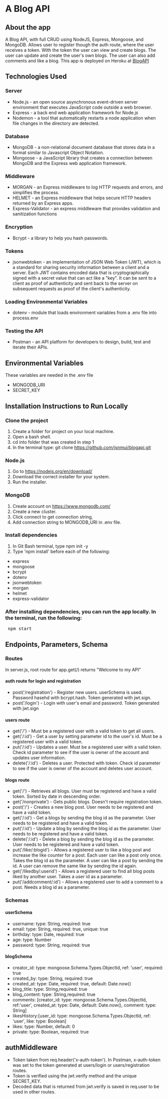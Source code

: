 
#  A Blog API
## About the app
A Blog API, with full CRUD using NodeJS, Express, Mongoose, and MongoDB.  Allows user to register though the auth route, where the user receives a token.  With the token the user can view and create blogs.  The user can update and create the user's own blogs.  The user can also add comments and like a blog.
This app is deployed on Heroku at [BlogAPI](https://jmui-blog.herokuapp.com/ "BlogAPI")
 

## Technologies Used
### Server
* Node.js - an open source asynchronous event-driven server environment that executes JavaScript code outside a web browser. 
* Express - a back end web application framework for Node.js
* Nodemon - a tool that automatically restarts a node application when file changes in the directory are detected.

### Database 
* MongoDB - a non-relational document database that stores data in a format similar to Javascript Object Notation.
* Mongoose - a JavaScript library that creates a connection between MongoDB and the Express web application framework.

### Middleware
* MORGAN  - an Express middleware to log HTTP requests and errors, and simplifies the process.
* HELMET  - an Express middleware that helps secure HTTP headers returned by an Express apps.
* Express-Validator - an express middleware that provides validation and sanitization functions

### Encryption
* Bcrypt  - a library to help you hash passwords.

### Tokens
* jsonwebtoken - an implementation of JSON Web Token (JWT), which is a standard for sharing security information between a client and a server. Each JWT contains encoded data that is cryptographically signed with a secret value that can act like a "key". It can be sent to a client as proof of authenticity and sent back to the server on subsequent requests as proof of the client's authenticity.

### Loading Environmental Variables
* dotenv - module that loads environment variables from a .env file into process.env

### Testing the API
* Postman - an API platform for developers to design, build, test and iterate their APIs.

## Environmental Variables
These variables are needed in the .env file
* MONGODB_URI
* SECRET_KEY

## Installation Instructions to Run Locally

### Clone the project 
1. Create a folder for project on your local machine.
2. Open a bash shell.
3. cd into folder that was created in step 1
3. In the terminal type: git clone https://github.com/jsnmui/blogapi.git 

### Node.js
1. Go to https://nodejs.org/en/download/
2. Download the correct installer for your system.
3. Run the installer.

### MongoDB
1. Create account on https://www.mongodb.com/
2. Create a new cluster.
3. Click connect to get connection string,
4. Add connection string to MONGODB_URI in .env file.

### Install dependencies
1. In Git Bash terminal, type npm init -y
2. Type 'npm install' before each of the following:
* express
* mongoose
* bcrypt
* dotenv
* jsonwebtoken
* morgan
* helmet
* express-validator

### After installing dependencies, you can run the app locally. In the terminal, run the following:

<pre> npm start </pre>

## Endpoints, Parameters, Schema
### Routes
In server.js, root route for app.get(/) returns "Welcome to my API"

#### auth route for login and registration
* post('/registration') - Register new users. userSchema is used. Password hasehd with bcrypt.hash. Token generated with jwt.sign. 
* post('/login') - Login with user's email and password. Token generated with jwt.sign

#### users route
* get('/') - Must be a registered user with a valid token to get all users.
* get('/:id') - Get a user by setting parameter id to the user's id. Must be a registered user with a valid token.
* put('/:id') - Updates a user. Must be a registered user with a valid token. Check id parameter to see if the user is owner of the account and updates user information. 
* delete('/:id') - Deletes a user.  Protected with token. Check id parameter to see if the user is owner of the account and deletes user account.


#### blogs route
* get('/') - Retrieves all blogs. User must be registered and have a valid token. Sorted by date in descending order.
* get('/nonprivate') - Gets public blogs. Doesn't require registration token.
* post('/') - Creates a new blog post. User needs to be registered and have a valid token.
* get('/:id') - Get a blogs by sending the blog id as the parameter. User needs to be registered and have a valid token.
* put('/:id') - Update a blog by sending the blog id as the parameter. User needs to be registered and have a valid token.
* delete('/:id') - Delete a blog by sending the blog id as the parameter. User needs to be registered and have a valid token.
* put('/like/:blogid') - Allows a registered user to like a blog post and increase the like counter for a post.  Each user can like a post only once. Takes the blog id as the parameter. A user can like a post by sending the id. A user can remove the same like by sending the id again. 
* get('/likedby/:userid') - Allows a registered user to find all blog posts liked by another user. Takes a user id as a parameter. 
* put('/addcomment/:id') - Allows a registered user to add a comment to a post. Needs a blog id as a parameter. 

### Schemas
#### userSchema
* username: type: String, required: true
* email: type: String, required: true, unique: true
* birthday: type: Date, required: true
* age:  type: Number
* password: type: String, required: true

#### blogSchema
* creator_id: type: mongoose.Schema.Types.ObjectId, ref: 'user', required: true 
* created_by: type: String, required: true
* created_at: type: Date, required: true, default: Date.now()
* blog_title: type: String,required: true
* blog_content: type: String,required: true
* comments: [creator_id: type: mongoose.Schema.Types.ObjectId, ref:'user', created_at: type: Date, default: Date.now(), comment: type: String]
* likesHistory:[user_id: type: mongoose.Schema.Types.ObjectId, ref: 'user', like: type: Boolean]
* likes: type: Number, default: 0
* private: type: Boolean, required: true
    
## authMiddleware
* Token taken from req.header('x-auth-token'). In Postman, x-auth-token was set to the token generated at users/login or users/registration routes.
* Token is verified using the jwt.verify method and the unique SECRET_KEY.
* Decoded data that is returned from jwt.verify is saved in req.user to be used in other routes.
  

